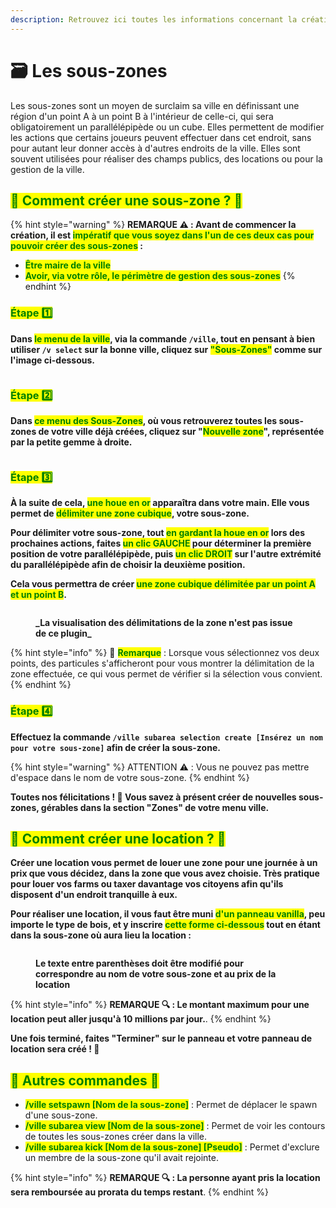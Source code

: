 ```yaml
---
description: Retrouvez ici toutes les informations concernant la création de sous-zones et les locations
---
```


# 🗃️ Les sous-zones

Les sous-zones sont un moyen de surclaim sa ville en définissant une région d'un point A à un point B à l'intérieur de celle-ci, qui sera obligatoirement un parallélépipède ou un cube. Elles permettent de modifier les actions que certains joueurs peuvent effectuer dans cet endroit, sans pour autant leur donner accès à d'autres endroits de la ville. Elles sont souvent utilisées pour réaliser des champs publics, des locations ou pour la gestion de la ville.

## <mark style="color:green;">**💠 Comment créer une sous-zone ? 🤔**</mark>

{% hint style="warning" %}
**REMARQUE ⚠️ : Avant de commencer la création, il est <mark style="color:green;">impératif que vous soyez dans l'un de ces deux cas pour pouvoir créer des sous-zones</mark> :**
* <mark style="color:green;">**Être maire de la ville**</mark>
* <mark style="color:green;">**Avoir, via votre rôle, le périmètre de gestion des sous-zones**</mark>
{% endhint %}

### <mark style="color:green;">Étape 1️⃣</mark>
**Dans <mark style="color:green;">le menu de la ville</mark>, via la commande `/ville`, tout en pensant à bien utiliser `/v select` sur la bonne ville, cliquez sur <mark style="color:green;">"Sous-Zones"</mark> comme sur l'image ci-dessous.**
<figure><img src="../../.gitbook/assets/Les_Villes/SousZone/InterfaceVilleSousZone.png" alt=""><figcaption></figcaption></figure>

### <mark style="color:green;">Étape 2️⃣</mark>
**Dans <mark style="color:green;">ce menu des Sous-Zones</mark>, où vous retrouverez toutes les sous-zones de votre ville déjà créées, cliquez sur "<mark style="color:green;">Nouvelle zone</mark>", représentée par la petite gemme à droite.**
<figure><img src="../../.gitbook/assets/Les_Villes/SousZone/InterfaceSousZone.png" alt=""><figcaption></figcaption></figure>

### <mark style="color:green;">Étape 3️⃣</mark>

**À la suite de cela, <mark style="color:green;">une houe en or</mark> apparaîtra dans votre main. Elle vous permet de <mark style="color:green;">délimiter une zone cubique</mark>, votre sous-zone.**

**Pour délimiter votre sous-zone, tout <mark style="color:green;">en gardant la houe en or</mark> lors des prochaines actions, faites <mark style="color:green;">un clic GAUCHE</mark> pour déterminer la première position de votre parallélépipède, puis <mark style="color:green;">un clic DROIT</mark> sur l'autre extrémité du parallélépipède afin de choisir la deuxième position.**

**Cela vous permettra de créer <mark style="color:green;">une zone cubique délimitée par un point A et un point B</mark>.**

<figure><img src="../../.gitbook/assets/Les_Villes/SousZone/Selection.png" alt=""><figcaption><p><strong>_La visualisation des délimitations de la zone n'est pas issue de ce plugin_</strong></p></figcaption></figure>

{% hint style="info" %}
🔎 <mark style="color:green;">**Remarque**</mark> : Lorsque vous sélectionnez vos deux points, des particules s'afficheront pour vous montrer la délimitation de la zone effectuée, ce qui vous permet de vérifier si la sélection vous convient.
{% endhint %}

### <mark style="color:green;">Étape 4️⃣</mark>

**Effectuez la commande `/ville subarea selection create [Insérez un nom pour votre sous-zone]` afin de créer la sous-zone.**

{% hint style="warning" %}
ATTENTION ⚠️ : Vous ne pouvez pas mettre d'espace dans le nom de votre sous-zone.
{% endhint %}

**Toutes nos félicitations ! 🥳 Vous savez à présent créer de nouvelles sous-zones, gérables dans la section "Zones" de votre menu ville.**

## <mark style="color:green;">**💠 Comment créer une location ? 🤔**</mark>

**Créer une location vous permet de louer une zone pour une journée à un prix que vous décidez, dans la zone que vous avez choisie. Très pratique pour louer vos farms ou taxer davantage vos citoyens afin qu'ils disposent d'un endroit tranquille à eux.**

**Pour réaliser une location, il vous faut être muni <mark style="color:green;">d'un panneau vanilla</mark>, peu importe le type de bois, et y inscrire <mark style="color:green;">cette forme ci-dessous</mark> tout en étant dans la sous-zone où aura lieu la location :**
<figure><img src="../../.gitbook/assets/Les_Villes/SousZone/Location.png" alt=""><figcaption><p><strong>Le texte entre parenthèses doit être modifié pour correspondre au nom de votre sous-zone et au prix de la location</strong></p></figcaption></figure>

{% hint style="info" %}
**REMARQUE 🔍 : Le montant maximum pour une location peut aller jusqu'à 10 millions par jour.**.
{% endhint %}

**Une fois terminé, faites "Terminer" sur le panneau et votre panneau de location sera créé ! 🤗**

## <mark style="color:green;">**💠 Autres commandes 🤨**</mark>

* <mark style="color:green;">**/ville setspawn [Nom de la sous-zone]**</mark> : Permet de déplacer le spawn d'une sous-zone.
* <mark style="color:green;">**/ville subarea view [Nom de la sous-zone]**</mark> : Permet de voir les contours de toutes les sous-zones créer dans la ville.
* <mark style="color:green;">**/ville subarea kick [Nom de la sous-zone] [Pseudo]**</mark> : Permet d'exclure un membre de la sous-zone qu'il avait rejointe.

{% hint style="info" %}
**REMARQUE 🔍 : La personne ayant pris la location sera remboursée au prorata du temps restant**.
{% endhint %}

